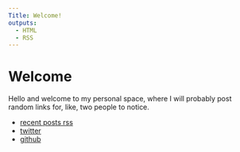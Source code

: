 ```yaml
---
Title: Welcome!
outputs:
  - HTML
  - RSS
---
```


# Welcome

Hello and welcome to my personal space, where I will probably post random links for, like, two people to notice.

- [recent posts rss](/blog/index.xml)
- [twitter](https://twitter.com/das_fsi)
- [github](https://github.com/fsi)
